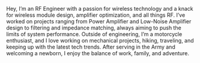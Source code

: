 Hey, I’m an RF Engineer with a passion for wireless technology and a knack for wireless module design, amplifier optimization, and all things RF. I’ve worked on projects ranging from Power Amplifier and Low-Noise Amplifier design to filtering and impedance matching, always aiming to push the limits of system performance. Outside of engineering, I’m a motorcycle enthusiast, and I love working on mechanical projects, hiking, traveling, and keeping up with the latest tech trends. After serving in the Army and welcoming a newborn, I enjoy the balance of work, family, and adventure.
